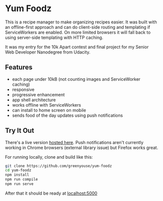 # Yum Foodz

This is a recipe manager to make organizing recipes easier. It was built
with an offline-first approach and can do client-side routing and
templating if ServiceWorkers are enabled. On more limited browsers it
will fall back to using server-side templating with HTTP caching. 

It was my entry for the 10k Apart contest and final project for my
Senior Web Developer Nanodegree from Udacity.

## Features

- each page under 10kB (not counting images and ServiceWorker caching)
- responsive
- progressive enhancement
- app shell architecture
- works offline with ServiceWorkers
- can install to home screen on mobile
- sends food of the day updates using push notifications

## Try It Out

There's a live version [hosted here](https://yum-foodz.heroku.com). Push
notifications aren't currently working in Chrome browsers (external library
issue) but Firefox works great.

For running locally, clone and build like this:

```sh
git clone https://github.com/greenyouse/yum-foodz
cd yum-foodz
npm install
npm run compile
npm run serve
```

After that it should be ready at [localhost:5000](http://localhost:5000)
